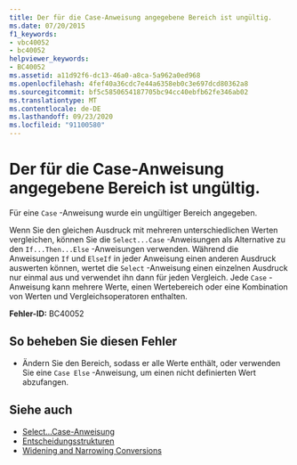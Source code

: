 ```yaml
---
title: Der für die Case-Anweisung angegebene Bereich ist ungültig.
ms.date: 07/20/2015
f1_keywords:
- vbc40052
- bc40052
helpviewer_keywords:
- BC40052
ms.assetid: a11d92f6-dc13-46a0-a8ca-5a962a0ed968
ms.openlocfilehash: 4fef40a36cdc7e44a6358eb0c3e697dcd80362a8
ms.sourcegitcommit: bf5c5850654187705bc94cc40ebfb62fe346ab02
ms.translationtype: MT
ms.contentlocale: de-DE
ms.lasthandoff: 09/23/2020
ms.locfileid: "91100580"
---
```

# <a name="range-specified-for-case-statement-is-not-valid"></a>Der für die Case-Anweisung angegebene Bereich ist ungültig.

Für eine `Case` -Anweisung wurde ein ungültiger Bereich angegeben.  
  
 Wenn Sie den gleichen Ausdruck mit mehreren unterschiedlichen Werten vergleichen, können Sie die `Select...Case` -Anweisungen als Alternative zu den `If...Then...Else` -Anweisungen verwenden. Während die Anweisungen `If` und `ElseIf` in jeder Anweisung einen anderen Ausdruck auswerten können, wertet die `Select` -Anweisung einen einzelnen Ausdruck nur einmal aus und verwendet ihn dann für jeden Vergleich. Jede `Case` -Anweisung kann mehrere Werte, einen Wertebereich oder eine Kombination von Werten und Vergleichsoperatoren enthalten.  
  
 **Fehler-ID:** BC40052  
  
## <a name="to-correct-this-error"></a>So beheben Sie diesen Fehler  
  
- Ändern Sie den Bereich, sodass er alle Werte enthält, oder verwenden Sie eine `Case Else` -Anweisung, um einen nicht definierten Wert abzufangen.  
  
## <a name="see-also"></a>Siehe auch

- [Select...Case-Anweisung](../language-reference/statements/select-case-statement.md)
- [Entscheidungsstrukturen](../programming-guide/language-features/control-flow/decision-structures.md)
- [Widening and Narrowing Conversions](../programming-guide/language-features/data-types/widening-and-narrowing-conversions.md)
